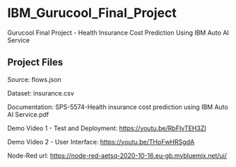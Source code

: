 # IBM_Gurucool_Final_Project
Gurucool Final Project - Health Insurance Cost Prediction Using IBM Auto AI Service

## Project Files

Source: flows.json

Dataset: insurance.csv

Documentation: SPS-5574-Health insurance cost prediction using IBM Auto AI Service.pdf

Demo Video 1 - Test and Deployment: https://youtu.be/RbFIvTEH3ZI

Demo Video 2 - User Interface: https://youtu.be/THoFwHRSgdA

Node-Red url: https://node-red-aetsq-2020-10-16.eu-gb.mybluemix.net/ui/
